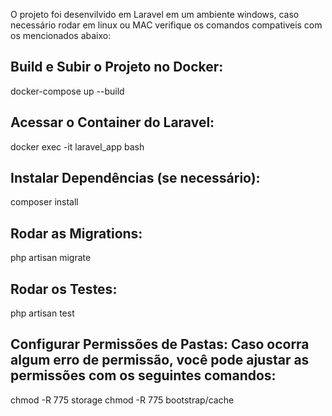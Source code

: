 O projeto foi desenvilvido em Laravel em um ambiente windows, caso necessário rodar em linux ou MAC verifique os comandos compativeis com os mencionados abaixo:

## Build e Subir o Projeto no Docker:
docker-compose up --build

## Acessar o Container do Laravel:
docker exec -it laravel_app bash

## Instalar Dependências (se necessário):
composer install

## Rodar as Migrations:
php artisan migrate

## Rodar os Testes:
php artisan test

## Configurar Permissões de Pastas: Caso ocorra algum erro de permissão, você pode ajustar as permissões com os seguintes comandos:
chmod -R 775 storage
chmod -R 775 bootstrap/cache
